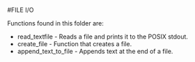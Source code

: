 #FILE I/O

Functions found in this folder are:

+ read_textfile - Reads a file and prints it to the POSIX stdout.
+ create_file - Function that creates a file.
+ append_text_to_file - Appends text at the end of a file.
